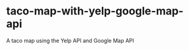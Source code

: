 taco-map-with-yelp-google-map-api
=================================

A taco map using the Yelp API and Google Map API
